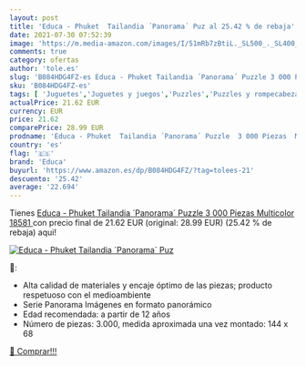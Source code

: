 ```yaml
---
layout: post
title: 'Educa - Phuket  Tailandia ´Panorama´ Puz al 25.42 % de rebaja'
date: 2021-07-30 07:52:39
image: 'https://m.media-amazon.com/images/I/51mRb7zBtiL._SL500_._SL400_.jpg'
comments: true
category: ofertas
author: 'tole.es'
slug: 'B084HDG4FZ-es Educa - Phuket Tailandia ´Panorama´ Puzzle 3 000 Piezas...'
sku: 'B084HDG4FZ-es'
tags: [ 'Juguetes','Juguetes y juegos','Puzzles','Puzzles y rompecabezas','educa','puzzle', ]
actualPrice: 21.62 EUR
currency: EUR
price: 21.62
comparePrice: 28.99 EUR
prodname: 'Educa - Phuket  Tailandia ´Panorama´ Puzzle  3 000 Piezas  Multicolor  18581 '
country: 'es'
flag: '🇪🇸'
brand: 'Educa'
buyurl: 'https://www.amazon.es/dp/B084HDG4FZ/?tag=tolees-21'
descuento: '25.42'
average: '22.694'
---
```


Tienes [Educa - Phuket  Tailandia ´Panorama´ Puzzle  3 000 Piezas  Multicolor  18581 ](https://www.amazon.es/dp/B084HDG4FZ/?tag=tolees-21) con precio final de  21.62 EUR (original: 28.99 EUR) (25.42 %  de rebaja) aqui!

[![Educa - Phuket  Tailandia ´Panorama´ Puz](https://m.media-amazon.com/images/I/51mRb7zBtiL._SL500_._SL400_.jpg)](https://www.amazon.es/dp/B084HDG4FZ/?tag=tolees-21)

🔎:

- Alta calidad de materiales y encaje óptimo de las piezas; producto respetuoso con el medioambiente
- Serie Panorama Imágenes en formato panorámico
- Edad recomendada: a partir de 12 años
- Número de piezas: 3.000, medida aproximada una vez montado: 144 x 68

[🛒 Comprar!!!](https://www.amazon.es/dp/B084HDG4FZ/?tag=tolees-21)
